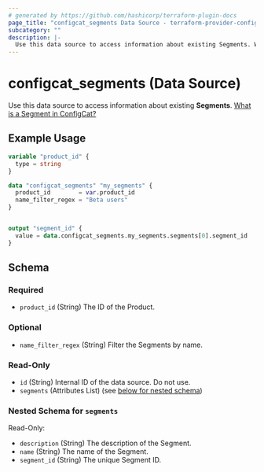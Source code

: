 ```yaml
---
# generated by https://github.com/hashicorp/terraform-plugin-docs
page_title: "configcat_segments Data Source - terraform-provider-configcat"
subcategory: ""
description: |-
  Use this data source to access information about existing Segments. What is a Segment in ConfigCat? https://configcat.com/docs/advanced/segments
---
```


# configcat_segments (Data Source)

Use this data source to access information about existing **Segments**. [What is a Segment in ConfigCat?](https://configcat.com/docs/advanced/segments)

## Example Usage

```terraform
variable "product_id" {
  type = string
}

data "configcat_segments" "my_segments" {
  product_id        = var.product_id
  name_filter_regex = "Beta users"
}


output "segment_id" {
  value = data.configcat_segments.my_segments.segments[0].segment_id
}
```

<!-- schema generated by tfplugindocs -->
## Schema

### Required

- `product_id` (String) The ID of the Product.

### Optional

- `name_filter_regex` (String) Filter the Segments by name.

### Read-Only

- `id` (String) Internal ID of the data source. Do not use.
- `segments` (Attributes List) (see [below for nested schema](#nestedatt--segments))

<a id="nestedatt--segments"></a>
### Nested Schema for `segments`

Read-Only:

- `description` (String) The description of the Segment.
- `name` (String) The name of the Segment.
- `segment_id` (String) The unique Segment ID.

